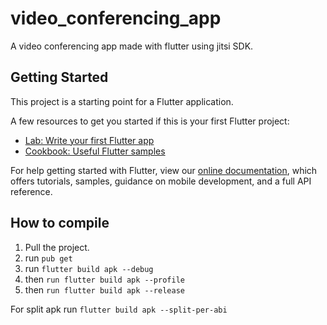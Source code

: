 # video_conferencing_app

A video conferencing app made with flutter using jitsi SDK.

## Getting Started

This project is a starting point for a Flutter application.

A few resources to get you started if this is your first Flutter project:

- [Lab: Write your first Flutter app](https://flutter.dev/docs/get-started/codelab)
- [Cookbook: Useful Flutter samples](https://flutter.dev/docs/cookbook)

For help getting started with Flutter, view our
[online documentation](https://flutter.dev/docs), which offers tutorials,
samples, guidance on mobile development, and a full API reference.

## How to compile 

1. Pull the project.
2. run ``pub get``
3. run ``flutter build apk --debug``
4. then ``run flutter build apk --profile``
5. then ``run flutter build apk --release``

For split apk run ``flutter build apk --split-per-abi``

